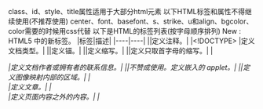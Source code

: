 class、id、style、title属性适用于大部分html元素
以下HTML标签和属性不得继续使用(不推荐使用)
center、font、basefont、s、strike、u和align、bgcolor、color需要的时候用css代替
以下是HTML的标签列表(按字母顺序排列)
New : HTML5 中的新标签。
|标签|描述|
|----|----|
|<!--...-->|定义注释。|
|<!DOCTYPE> |定义文档类型。|
|<a>|定义锚。|
|<abbr>|定义缩写。|
|<acronym>|定义只取首字母的缩写。|
|<address>|定义文档作者或拥有者的联系信息。|
|<applet>|不赞成使用。定义嵌入的 applet。|
|<area>|定义图像映射内部的区域。|
|<article>|定义文章。|
|<aside>|定义页面内容之外的内容。|
|<audio>|定义声音内容。|
|<b>|定义粗体字。|
|<base>|定义页面中所有链接的默认地址或默认目标。|
|<basefont>|不赞成使用。定义页面中文本的默认字体、颜色或尺寸。|
|<bdi>|定义文本的文本方向，使其脱离其周围文本的方向设置。|
|<bdo>|定义文字方向。|
|<big>|定义大号文本。|
|<blockquote>|定义长的引用。|
|<body>|定义文档的主体。|
|<br>|定义简单的折行。|
|<button>|定义按钮 (push button)。|
|<canvas>|定义图形。|
|<caption>|定义表格标题。|
|<center>|不赞成使用。定义居中文本。|
|<cite>|定义引用(citation)。|
|<code>|定义计算机代码文本。|
|<col>|定义表格中一个或多个列的属性值。|
|<colgroup>|定义表格中供格式化的列组。|
|<command>|定义命令按钮。|
|<datalist>|定义下拉列表。|
|<dd>|定义定义列表中项目的描述。|
|<del>|定义被删除文本。|
|<details>|定义元素的细节。|
|<dir>|不赞成使用。定义目录列表。|
|<div>|定义文档中的节。|
|<dfn>|定义定义项目。|
|<dialog>|定义对话框或窗口。|
|<dl>|定义定义列表。|
|<dt>|定义定义列表中的项目。|
|<em>|定义强调文本。|
|<embed>|定义外部交互内容或插件。|
|<fieldset>|定义围绕表单中元素的边框。|
|<figcaption>|定义 figure 元素的标题。|
|<figure>|定义媒介内容的分组，以及它们的标题。|
|<font>|不赞成使用。定义文字的字体、尺寸和颜色。|
|<footer>|定义 section 或 page 的页脚。|
|<form>|定义供用户输入的 HTML 表单。|
|<frame>|定义框架集的窗口或框架。|
|<frameset>|定义框架集。|
|<h1> to <h6>|定义 HTML 标题。|
|<head>|定义关于文档的信息。|
|<header>|定义 section 或 page 的页眉。|
|<hr>|定义水平线。|
|<html>|定义 HTML 文档。|
|<i>|定义斜体字。|
|<iframe>|定义内联框架。|
|<img>|定义图像。|
|<input>|定义输入控件。|
|<ins>|定义被插入文本。|
|<isindex>|不赞成使用。定义与文档相关的可搜索索引。|
|<kbd>|定义键盘文本。|
|<keygen>|定义生成密钥。|
|<label>|定义 input 元素的标注。|
|<legend>|定义 fieldset 元素的标题。|
|<li>|定义列表的项目。|
|<link>|定义文档与外部资源的关系。|
|<map>|定义图像映射。|
|<mark>|定义有记号的文本。|
|<menu>|定义命令的列表或菜单。|
|<menuitem>|定义用户可以从弹出菜单调用的命令/菜单项目。|
|<meta>|定义关于 HTML 文档的元信息。|
|<meter>|定义预定义范围内的度量。|
|<nav>|定义导航链接。|
|<noframes>|定义针对不支持框架的用户的替代内容。|
|<noscript>|定义针对不支持客户端脚本的用户的替代内容。|
|<object>|定义内嵌对象。|
|<ol>|定义有序列表。|
|<optgroup>|定义选择列表中相关选项的组合。|
|<option>|定义选择列表中的选项。|
|<output>|定义输出的一些类型。|
|<p>|定义段落。|
|<param>|定义对象的参数。|
|<pre>|定义预格式文本。|
|<progress>|定义任何类型的任务的进度。|
|<q>|定义短的引用。|
|<rp>|定义若浏览器不支持 ruby 元素显示的内容。|
|<rt>|定义 ruby 注释的解释。|
|<ruby>|定义 ruby 注释。|
|<s>|不赞成使用。定义加删除线的文本。|
|<samp>|定义计算机代码样本。|
|<script>|定义客户端脚本。|
|<section>|定义 section。|
|<select>|定义选择列表（下拉列表）。|
|<small>|定义小号文本。|
|<source>|定义媒介源。|
|<span>|定义文档中的节。|
|<strike>|不赞成使用。定义加删除线文本。|
|<strong>|定义强调文本。|
|<style>|定义文档的样式信息。|
|<sub>|定义下标文本。|
|<summary>|为 <details> 元素定义可见的标题。|
|<sup>|定义上标文本。|
|<table>|定义表格。|
|<tbody>|定义表格中的主体内容。|
|<td>|定义表格中的单元。|
|<textarea>|定义多行的文本输入控件。|
|<tfoot>|定义表格中的表注内容（脚注）。|
|<th>|定义表格中的表头单元格。|
|<thead>|定义表格中的表头内容。|
|<time>|定义日期/时间。|
|<title>|定义文档的标题。|
|<tr>|定义表格中的行。|
|<track>|定义用在媒体播放器中的文本轨道。|
|<tt>|定义打字机文本。|
|<u>|不赞成使用。定义下划线文本。|
|<ul>|定义无序列表。|
|<var>|定义文本的变量部分。|
|<video>|定义视频。|
|<wbr>|定义可能的换行符。|
|<xmp>|不赞成使用。定义预格式文本。|
